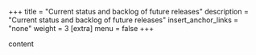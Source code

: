 +++
title = "Current status and backlog of future releases"
description = "Current status and backlog of future releases"
insert_anchor_links = "none"
weight = 3
[extra]
menu = false
+++



content
